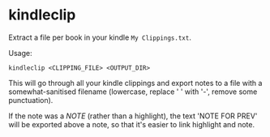 # kindleclip 

Extract a file per book in your kindle `My Clippings.txt`.

Usage:

    kindleclip <CLIPPING_FILE> <OUTPUT_DIR>

This will go through all your kindle clippings and export notes to a file with
a somewhat-sanitised filename (lowercase, replace ' ' with '-', remove some
punctuation).

If the note was a *NOTE* (rather than a highlight), the text 'NOTE FOR PREV'
will be exported above a note, so that it's easier to link highlight and note.
